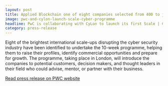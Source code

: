```yaml
---
layout: post
title: Applied Blockchain one of eight companies selected from 400 to join PwC Scale | Cyber programme
image: pwc-and-cylon-launch-scale-cyber-programme
headline: PwC is collaborating with CyLon to launch its first Scale | Cyber programme to support high potential scale-up businesses focused on building a more secure and innovative digital economy.
category: press-release
---
```


<p class="post__content">Eight of the brightest international scale-ups disrupting the cyber security industry have been identified to undertake the 10-week programme, helping them to raise their profiles, identify commercial opportunities and prepare for growth. The programme, taking place in London, will introduce the companies to potential customers, decision makers, and thought leaders in their field who could advise, mentor, or partner with their business.</p>
<p class="post__content"><a href="https://www.pwc.co.uk/press-room/press-releases/scale-cyber-first-cohort.html" target="_blank" rel="noopener" class="button--underline">Read press release on PWC website</a></p>